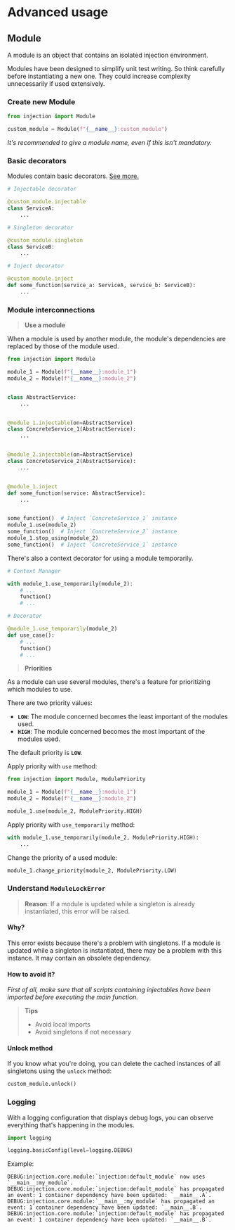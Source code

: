 # Advanced usage

## Module

A module is an object that contains an isolated injection environment.

Modules have been designed to simplify unit test writing. So think carefully before instantiating a new one. They could
increase complexity unnecessarily if used extensively.

### Create new Module

```python
from injection import Module

custom_module = Module(f"{__name__}:custom_module")
```

_It's recommended to give a module name, even if this isn't mandatory._

### Basic decorators

Modules contain basic decorators. [See more.](basic-usage.md)

```python
# Injectable decorator

@custom_module.injectable
class ServiceA:
    ...

# Singleton decorator

@custom_module.singleton
class ServiceB:
    ...

# Inject decorator

@custom_module.inject
def some_function(service_a: ServiceA, service_b: ServiceB):
    ...
```

### Module interconnections

> **Use a module**

When a module is used by another module, the module's dependencies are replaced by those of the module used.

```python
from injection import Module

module_1 = Module(f"{__name__}:module_1")
module_2 = Module(f"{__name__}:module_2")


class AbstractService:
    ...


@module_1.injectable(on=AbstractService)
class ConcreteService_1(AbstractService):
    ...


@module_2.injectable(on=AbstractService)
class ConcreteService_2(AbstractService):
    ...


@module_1.inject
def some_function(service: AbstractService):
    ...


some_function()  # Inject `ConcreteService_1` instance
module_1.use(module_2)
some_function()  # Inject `ConcreteService_2` instance
module_1.stop_using(module_2)
some_function()  # Inject `ConcreteService_1` instance
```

There's also a context decorator for using a module temporarily.

```python
# Context Manager

with module_1.use_temporarily(module_2):
    # ...
    function()
    # ...

# Decorator

@module_1.use_temporarily(module_2)
def use_case():
    # ...
    function()
    # ...
```

> **Priorities**

As a module can use several modules, there's a feature for prioritizing which modules to use.

There are two priority values:
* **`LOW`**: The module concerned becomes the least important of the modules used.
* **`HIGH`**: The module concerned becomes the most important of the modules used.

The default priority is **`LOW`**.

Apply priority with `use` method:

```python
from injection import Module, ModulePriority

module_1 = Module(f"{__name__}:module_1")
module_2 = Module(f"{__name__}:module_2")

module_1.use(module_2, ModulePriority.HIGH)
```

Apply priority with `use_temporarily` method:

```python
with module_1.use_temporarily(module_2, ModulePriority.HIGH):
    ...
```

Change the priority of a used module:

```python
module_1.change_priority(module_2, ModulePriority.LOW)
```

### Understand `ModuleLockError`

> **Reason**: If a module is updated while a singleton is already instantiated, this error will be raised.

#### Why?

This error exists because there's a problem with singletons. If a module is updated while a singleton is instantiated, 
there may be a problem with this instance. It may contain an obsolete dependency.

#### How to avoid it?

_First of all, make sure that all scripts containing injectables have been imported before executing the main function._

> **Tips**
> * Avoid local imports
> * Avoid singletons if not necessary

#### Unlock method

If you know what you're doing, you can delete the cached instances of all singletons using the `unlock` method:

```python
custom_module.unlock()
```

### Logging

With a logging configuration that displays debug logs, you can observe everything that's happening in the modules.

```python
import logging

logging.basicConfig(level=logging.DEBUG)
```

Example:

```
DEBUG:injection.core.module:`injection:default_module` now uses `__main__:my_module`.
DEBUG:injection.core.module:`injection:default_module` has propagated an event: 1 container dependency have been updated: `__main__.A`.
DEBUG:injection.core.module:`__main__:my_module` has propagated an event: 1 container dependency have been updated: `__main__.B`.
DEBUG:injection.core.module:`injection:default_module` has propagated an event: 1 container dependency have been updated: `__main__.B`.
```
